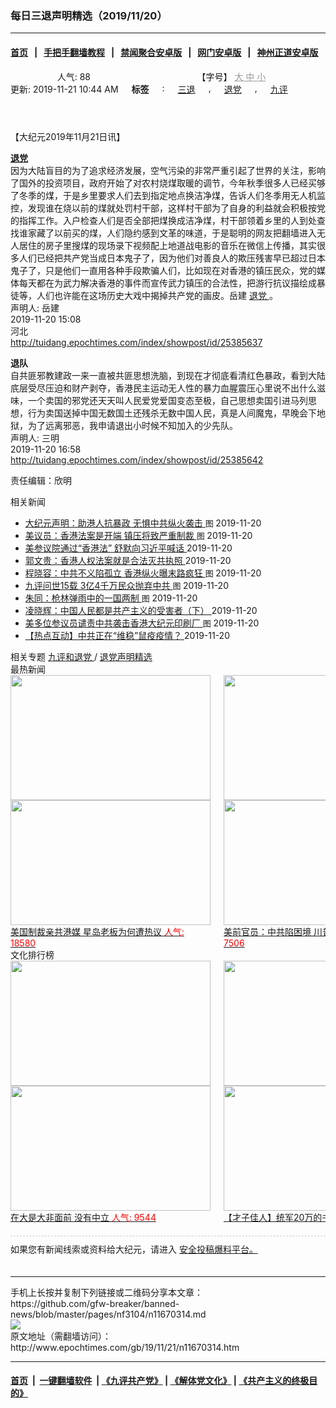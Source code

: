 ### 每日三退声明精选（2019/11/20）
------------------------

#### [首页](https://github.com/gfw-breaker/banned-news/blob/master/README.md) &nbsp;&nbsp;|&nbsp;&nbsp; [手把手翻墙教程](https://github.com/gfw-breaker/guides/wiki) &nbsp;&nbsp;|&nbsp;&nbsp; [禁闻聚合安卓版](https://github.com/gfw-breaker/bn-android) &nbsp;&nbsp;|&nbsp;&nbsp; [网门安卓版](https://github.com/oGate2/oGate) &nbsp;&nbsp;|&nbsp;&nbsp; [神州正道安卓版](https://github.com/SzzdOgate/update) 



<div class="column" id="artbody" itemprop="articleBody">
 <header role="heading">
  <div class="large-12 medium-12 small-12 columns articleBodyTopBar" id="topbar">
   <div class="large-9 medium-9 small-12 column" id="v2015_share">
    <a class="facebook-round icons" href="https://www.facebook.com/sharer/sharer.php?u=http://www.epochtimes.com/gb/19/11/21/n11670314.htm" target="_blank">
    </a>
    <a class="twitter-round icons" href="https://twitter.com/intent/tweet?text=%E6%AF%8F%E6%97%A5%E4%B8%89%E9%80%80%E8%81%B2%E6%98%8E%E7%B2%BE%E9%81%B8%EF%BC%882019%2F11%2F20%EF%BC%89&amp;via=dajiyuan&amp;url=http://www.epochtimes.com/gb/19/11/21/n11670314.htm" target="_blank">
    </a>
    <a class="email-round icons" displaytext="Email" href="mailto:?subject=%E6%AF%8F%E6%97%A5%E4%B8%89%E9%80%80%E8%81%B2%E6%98%8E%E7%B2%BE%E9%81%B8%EF%BC%882019%2F11%2F20%EF%BC%89&amp;body=%E6%AF%8F%E6%97%A5%E4%B8%89%E9%80%80%E8%81%B2%E6%98%8E%E7%B2%BE%E9%81%B8%EF%BC%882019%2F11%2F20%EF%BC%89%20http://www.epochtimes.com/gb/19/11/21/n11670314.htm" target="_top">
    </a>
    <span class="stButton">
     <span class="stLarge">
      <a class="djy-fonts icons" href="http://www.epochtimes.com/b5/19/11/21/n11670314.htm">
      </a>
     </span>
    </span>
    <span class="stButton">
     <span class="stLarge">
      <a class="story_function djy-print icons" href="#Print" onclick="window.print(); return false;" rel="nofollow" target="_blank">
      </a>
     </span>
    </span>
    <span class="stButton">
     <span class="pageview">
      人气: 88
     </span>
    </span>
   </div>
   <div class="large-3 medium-3 small-12 column">
    【字号】
    <a href="#" onclick="changeArticleFont('b');return false;" style="color: rgb(153, 153, 153);">
     大
    </a>
    <a href="#" onclick="changeArticleFont('m');return false;" style="color: rgb(153, 153, 153);">
     中
    </a>
    <a class="textLink" href="#" onclick="changeArticleFont('s');return false;" style="color: rgb(153, 153, 153);">
     小
    </a>
   </div>
   <div class="clear">
   </div>
  </div>
  <div class="mbottom10 large-12 medium-12 small-12 columns">
   <time datetime="2019-11-21T10:44:05+08:00">
    更新: 2019-11-21 10:44 AM
   </time>
   <span style="font-weight: bold;">
    标签
   </span>
   :
   <span style="display: none;">
    tags:
   </span>
   <a href="http://www.epochtimes.com/gb/tag/%E4%B8%89%E9%80%80.html" rel="tag">
    三退
   </a>
   ,
   <a href="http://www.epochtimes.com/gb/tag/%E9%80%80%E5%85%9A.html" rel="tag">
    退党
   </a>
   ,
   <a href="http://www.epochtimes.com/gb/tag/%E4%B9%9D%E8%AF%84.html" rel="tag">
    九评
   </a>
  </div>
 </header>
 <!-- article content begin -->
 <p>
  【大纪元2019年11月21日讯】
 </p>
 <p>
  <strong>
   <a href="http://www.epochtimes.com/gb/tag/%E9%80%80%E5%85%9A.html">
    退党
   </a>
  </strong>
  <br/>
  因为大陆盲目的为了追求经济发展，空气污染的非常严重引起了世界的关注，影响了国外的投资项目，政府开始了对农村烧煤取暖的调节，今年秋季很多人已经买够了冬季的煤，于是乡里要求人们去到指定地点换洁净煤，告诉人们冬季用无人机监控，发现谁在烧以前的煤就处罚村干部，这样村干部为了自身的利益就会积极按党的指挥工作。入户检查人们是否全部把煤换成洁净煤，村干部领着乡里的人到处查找谁家藏了以前买的煤，人们隐约感到文革的味道，于是聪明的网友把翻墙进入无人居住的房子里搜煤的现场录下视频配上地道战电影的音乐在微信上传播，其实很多人们已经把共产党当成日本鬼子了，因为他们对善良人的欺压残害早已超过日本鬼子了，只是他们一直用各种手段欺骗人们，比如现在对香港的镇压民众，党的媒体每天都在为武力解决香港的事件而宣传武力镇压的合法性，把游行抗议描绘成暴徒等，人们也许能在这场历史大戏中揭掉共产党的画皮。岳建
  <a href="http://www.epochtimes.com/gb/tag/%E9%80%80%E5%85%9A.html">
   退党
  </a>
  。
  <br/>
  声明人: 岳建
  <br/>
  2019-11-20 15:08
  <br/>
  河北
  <br/>
  <a href="http://tuidang.epochtimes.com/index/showpost/id/25385637">
   http://tuidang.epochtimes.com/index/showpost/id/25385637
  </a>
 </p>
 <p>
  <strong>
   退队
  </strong>
  <br/>
  自共匪邪教建政一来一直被共匪思想洗脑，到现在才彻底看清红色暴政，看到大陆㡳层受尽压迫和财产剥夺，香港民主运动无人性的暴力血腥震压心里说不出什么滋味，一个卖国的邪党还天天叫人民爱党爱国变态至极，自己思想卖国引进马列思想，行为卖国送掉中国无数国土还残杀无数中国人民，真是人间魔鬼，早晚会下地狱，为了远离邪恶，我申请退出小时候不知加入的少先队。
  <br/>
  声明人: 三明
  <br/>
  2019-11-20 16:58
  <br/>
  <a href="http://tuidang.epochtimes.com/index/showpost/id/25385642">
   http://tuidang.epochtimes.com/index/showpost/id/25385642
  </a>
 </p>
 <p>
  责任编辑：欣明
 </p>
 <!-- article content end -->
 <div id="below_article_ad">
  <div id="below_article_ad_inner">
  </div>
 </div>
 <aside role="complementary">
  <div class="large-12 medium-12 column" id="related">
   <div class="related-news">
    相关新闻
    <span class="triangle">
    </span>
   </div>
   <div class="related-list">
    <ul class="related-posts">
     <li>
      <span>
       <a href="http://www.epochtimes.com/gb/19/11/20/n11667627.htm">
       </a>
      </span>
      <span class="dot1 icons">
       <a href="http://www.epochtimes.com/gb/19/11/20/n11667627.htm">
       </a>
      </span>
      <span class="post-title">
       <a href="http://www.epochtimes.com/gb/19/11/20/n11667627.htm">
        大纪元声明：助港人抗暴政 无惧中共纵火袭击
       </a>
       <font class="tu" style="font-size:13px;">
        图
       </font>
       <span class="post-date">
        2019-11-20
       </span>
      </span>
     </li>
     <li>
      <span>
       <a href="http://www.epochtimes.com/gb/19/11/20/n11668848.htm">
       </a>
      </span>
      <span class="dot2 icons">
       <a href="http://www.epochtimes.com/gb/19/11/20/n11668848.htm">
       </a>
      </span>
      <span class="post-title">
       <a href="http://www.epochtimes.com/gb/19/11/20/n11668848.htm">
        美议员：香港法案是开端 镇压将致严重制裁
       </a>
       <font class="tu" style="font-size:13px;">
        图
       </font>
       <span class="post-date">
        2019-11-20
       </span>
      </span>
     </li>
     <li>
      <span>
       <a href="http://www.epochtimes.com/gb/19/11/20/n11668673.htm">
       </a>
      </span>
      <span class="dot3 icons">
       <a href="http://www.epochtimes.com/gb/19/11/20/n11668673.htm">
       </a>
      </span>
      <span class="post-title">
       <a href="http://www.epochtimes.com/gb/19/11/20/n11668673.htm">
        美参议院通过“香港法” 舒默向习近平喊话
       </a>
       <span class="title_video">
       </span>
       <span class="post-date">
        2019-11-20
       </span>
      </span>
     </li>
     <li>
      <span>
       <a href="http://www.epochtimes.com/gb/19/11/20/n11668559.htm">
       </a>
      </span>
      <span class="dot4 icons">
       <a href="http://www.epochtimes.com/gb/19/11/20/n11668559.htm">
       </a>
      </span>
      <span class="post-title">
       <a href="http://www.epochtimes.com/gb/19/11/20/n11668559.htm">
        郭文贵：香港人权法案就是合法灭共执照
       </a>
       <span class="title_video">
       </span>
       <span class="post-date">
        2019-11-20
       </span>
      </span>
     </li>
     <li>
      <span>
       <a href="http://www.epochtimes.com/gb/19/11/20/n11668273.htm">
       </a>
      </span>
      <span class="dot5 icons">
       <a href="http://www.epochtimes.com/gb/19/11/20/n11668273.htm">
       </a>
      </span>
      <span class="post-title">
       <a href="http://www.epochtimes.com/gb/19/11/20/n11668273.htm">
        程晓容：中共不义陷孤立 香港纵火曝末路疯狂
       </a>
       <font class="tu" style="font-size:13px;">
        图
       </font>
       <span class="post-date">
        2019-11-20
       </span>
      </span>
     </li>
     <li>
      <span>
       <a href="http://www.epochtimes.com/gb/19/11/17/n11661540.htm">
       </a>
      </span>
      <span class="dot6 icons">
       <a href="http://www.epochtimes.com/gb/19/11/17/n11661540.htm">
       </a>
      </span>
      <span class="post-title">
       <a href="http://www.epochtimes.com/gb/19/11/17/n11661540.htm">
        九评问世15载 3亿4千万民众抛弃中共
       </a>
       <font class="tu" style="font-size:13px;">
        图
       </font>
       <span class="post-date">
        2019-11-20
       </span>
      </span>
     </li>
     <li>
      <span>
       <a href="http://www.epochtimes.com/gb/19/11/20/n11667884.htm">
       </a>
      </span>
      <span class="dot0 icons">
       <a href="http://www.epochtimes.com/gb/19/11/20/n11667884.htm">
       </a>
      </span>
      <span class="post-title">
       <a href="http://www.epochtimes.com/gb/19/11/20/n11667884.htm">
        朱同：枪林弹雨中的一国两制
       </a>
       <font class="tu" style="font-size:13px;">
        图
       </font>
       <span class="post-date">
        2019-11-20
       </span>
      </span>
     </li>
     <li>
      <span>
       <a href="http://www.epochtimes.com/gb/19/11/20/n11667853.htm">
       </a>
      </span>
      <span class="dot1 icons">
       <a href="http://www.epochtimes.com/gb/19/11/20/n11667853.htm">
       </a>
      </span>
      <span class="post-title">
       <a href="http://www.epochtimes.com/gb/19/11/20/n11667853.htm">
        凌晓辉：中国人民都是共产主义的受害者（下）
       </a>
       <span class="post-date">
        2019-11-20
       </span>
      </span>
     </li>
     <li>
      <span>
       <a href="http://www.epochtimes.com/gb/19/11/20/n11667714.htm">
       </a>
      </span>
      <span class="dot2 icons">
       <a href="http://www.epochtimes.com/gb/19/11/20/n11667714.htm">
       </a>
      </span>
      <span class="post-title">
       <a href="http://www.epochtimes.com/gb/19/11/20/n11667714.htm">
        美多位参议员谴责中共袭击香港大纪元印刷厂
       </a>
       <font class="tu" style="font-size:13px;">
        图
       </font>
       <span class="post-date">
        2019-11-20
       </span>
      </span>
     </li>
     <li>
      <span>
       <a href="http://www.epochtimes.com/gb/19/11/19/n11667347.htm">
       </a>
      </span>
      <span class="dot3 icons">
       <a href="http://www.epochtimes.com/gb/19/11/19/n11667347.htm">
       </a>
      </span>
      <span class="post-title">
       <a href="http://www.epochtimes.com/gb/19/11/19/n11667347.htm">
        【热点互动】中共正在“维稳”鼠疫疫情？
       </a>
       <span class="title_video">
       </span>
       <span class="post-date">
        2019-11-20
       </span>
      </span>
     </li>
    </ul>
   </div>
  </div>
  <div class="mbottom10 mtop10 large-12 medium-12 small-12 left" id="relatedFocus">
   <span>
    相关专题
   </span>
   <a href="http://www.epochtimes.com/gb/nf3046.htm" rel="tag">
    九评和退党
   </a>
   /
   <a href="http://www.epochtimes.com/gb/nf3104.htm" rel="tag">
    退党声明精选
   </a>
  </div>
  <div class="article_bottom column" id="v2015_content_bottom">
   <div class="block-wrap">
    <div class="box_header boxTitle">
     最热新闻
    </div>
    <div class="border large-12 medium-12 small-12 columns">
     <div class="large-12 medium-12 small-12 columns">
      <div class="large-6 medium-6 small-6 left imagepost">
       <a href="http://www.epochtimes.com/gb/19/12/10/n11714459.htm" title="美国制裁亲共港媒 星岛老板为何遭热议">
        <img alt="" class="lazy attachment-djy_320_200 size-djy_320_200 wp-post-image" data-src="http://i.epochtimes.com/assets/uploads/2019/12/1912010333182188-320x200.jpg" height="200" src="/assets/themes/djy/images/white.png" width="320">
         <noscript>
          <img alt="" class="attachment-djy_320_200 size-djy_320_200 wp-post-image" height="200" src="http://i.epochtimes.com/assets/uploads/2019/12/1912010333182188-320x200.jpg" width="320"/>
         </noscript>
         <div>
          美国制裁亲共港媒 星岛老板为何遭热议
          <font color="red">
           人气: 18580
          </font>
         </div>
        </img>
       </a>
      </div>
      <div class="large-6 medium-6 small-6 left imagepost">
       <a href="http://www.epochtimes.com/gb/19/12/11/n11716613.htm" title="美前官员：中共陷困境 川普不需要贸易协议">
        <img alt="" class="lazy attachment-djy_320_200 size-djy_320_200 wp-post-image" data-src="http://i.epochtimes.com/assets/uploads/2019/12/GettyImages-1180494134-1-320x200.jpg" height="200" src="/assets/themes/djy/images/white.png" width="320">
         <noscript>
          <img alt="" class="attachment-djy_320_200 size-djy_320_200 wp-post-image" height="200" src="http://i.epochtimes.com/assets/uploads/2019/12/GettyImages-1180494134-1-320x200.jpg" width="320"/>
         </noscript>
         <div>
          美前官员：中共陷困境 川普不需要贸易协议
          <font color="red">
           人气: 7506
          </font>
         </div>
        </img>
       </a>
      </div>
     </div>
     <div class="large-12 medium-12 small-12 columns">
      <div class="large-6 medium-6 small-6 left imagepost">
       <a href="http://www.epochtimes.com/gb/19/12/11/n11716774.htm" title="初学格斗被安排与冠军对打 大学生被踢命危">
        <img alt="" class="lazy attachment-djy_320_200 size-djy_320_200 wp-post-image" data-src="http://i.epochtimes.com/assets/uploads/2019/12/Untitled-2-320x200.gif" height="200" src="/assets/themes/djy/images/white.png" width="320">
         <noscript>
          <img alt="" class="attachment-djy_320_200 size-djy_320_200 wp-post-image" height="200" src="http://i.epochtimes.com/assets/uploads/2019/12/Untitled-2-320x200.gif" width="320"/>
         </noscript>
         <div>
          初学格斗被安排与冠军对打 大学生被踢命危
          <font color="red">
           人气: 6471
          </font>
         </div>
        </img>
       </a>
      </div>
      <div class="large-6 medium-6 small-6 left imagepost">
       <a href="http://www.epochtimes.com/gb/19/12/11/n11716656.htm" title="疫情扩大 哈尔滨再有13名学生感染布病">
        <img alt="" class="lazy attachment-djy_320_200 size-djy_320_200 wp-post-image" data-src="http://i.epochtimes.com/assets/uploads/2008/06/806120829481093-320x200.jpg" height="200" src="/assets/themes/djy/images/white.png" width="320"/>
        <noscript>
         <img alt="" class="attachment-djy_320_200 size-djy_320_200 wp-post-image" height="200" src="http://i.epochtimes.com/assets/uploads/2008/06/806120829481093-320x200.jpg" width="320"/>
        </noscript>
        <div>
         疫情扩大 哈尔滨再有13名学生感染布病
         <font color="red">
          人气: 5594
         </font>
        </div>
       </a>
      </div>
     </div>
     <div class="large-12 medium-12 small-12 columns">
     </div>
    </div>
   </div>
   <div class="block-wrap">
    <div class="box_header boxTitle">
     文化排行榜
    </div>
    <div class="border large-12 medium-12 small-12 columns">
     <div class="large-12 medium-12 small-12 columns">
      <div class="large-6 medium-6 small-6 left imagepost">
       <a href="http://www.epochtimes.com/gb/19/11/26/n11682462.htm" title="在大是大非面前 没有中立">
        <span style="height: 200px">
         <img alt="" class="lazy attachment-djy_320_200 size-djy_320_200 wp-post-image" data-src="http://i.epochtimes.com/assets/uploads/2016/01/1601160748421695-320x200.jpg" height="200" src="/assets/themes/djy/images/white.png" width="320"/>
         <noscript>
          <img alt="" class="attachment-djy_320_200 size-djy_320_200 wp-post-image" height="200" src="http://i.epochtimes.com/assets/uploads/2016/01/1601160748421695-320x200.jpg" width="320"/>
         </noscript>
        </span>
        <div>
         在大是大非面前 没有中立
         <font color="red">
          人气: 9544
         </font>
        </div>
       </a>
      </div>
      <div class="large-6 medium-6 small-6 left imagepost">
       <a href="http://www.epochtimes.com/gb/19/12/1/n11693541.htm" title="【才子佳人】统军20万的书法家颜真卿">
        <span style="height: 200px">
         <img alt="" class="lazy attachment-djy_320_200 size-djy_320_200 wp-post-image" data-src="http://i.epochtimes.com/assets/uploads/2011/06/9d812b14f5e6443d96a110d902d1714c-320x200.jpg" height="200" src="/assets/themes/djy/images/white.png" width="320"/>
         <noscript>
          <img alt="" class="attachment-djy_320_200 size-djy_320_200 wp-post-image" height="200" src="http://i.epochtimes.com/assets/uploads/2011/06/9d812b14f5e6443d96a110d902d1714c-320x200.jpg" width="320"/>
         </noscript>
        </span>
        <div>
         【才子佳人】统军20万的书法家颜真卿
         <font color="red">
          人气: 3257
         </font>
        </div>
       </a>
      </div>
     </div>
     <div class="large-12 medium-12 small-12 columns">
      <div class="large-6 medium-6 small-6 left imagepost">
       <a href="http://www.epochtimes.com/gb/19/11/29/n11690587.htm" title="轮回中“我是谁”？前世为僧 今生为官">
        <span style="height: 200px">
         <img alt="" class="lazy attachment-djy_320_200 size-djy_320_200 wp-post-image" data-src="http://i.epochtimes.com/assets/uploads/2019/12/1901091505412483-320x200.jpg" height="200" src="/assets/themes/djy/images/white.png" width="320"/>
         <noscript>
          <img alt="" class="attachment-djy_320_200 size-djy_320_200 wp-post-image" height="200" src="http://i.epochtimes.com/assets/uploads/2019/12/1901091505412483-320x200.jpg" width="320"/>
         </noscript>
        </span>
        <div>
         轮回中“我是谁”？前世为僧 今生为官
         <font color="red">
          人气: 2646
         </font>
        </div>
       </a>
      </div>
      <div class="large-6 medium-6 small-6 left imagepost">
       <a href="http://www.epochtimes.com/gb/19/12/5/n11703454.htm" title="【三国英雄】之六：曹操如何绝地逢生">
        <span style="height: 200px">
         <img alt="" class="lazy attachment-djy_320_200 size-djy_320_200 wp-post-image" data-src="http://i.epochtimes.com/assets/uploads/2019/12/fcd477152def1d25eddbe2860078af63-320x200.jpg" height="200" src="/assets/themes/djy/images/white.png" width="320"/>
         <noscript>
          <img alt="" class="attachment-djy_320_200 size-djy_320_200 wp-post-image" height="200" src="http://i.epochtimes.com/assets/uploads/2019/12/fcd477152def1d25eddbe2860078af63-320x200.jpg" width="320"/>
         </noscript>
        </span>
        <div>
         【三国英雄】之六：曹操如何绝地逢生
         <font color="red">
          人气: 2155
         </font>
        </div>
       </a>
      </div>
     </div>
     <div class="large-12 medium-12 small-12 columns">
     </div>
    </div>
   </div>
   <div class="large-12 medium-12 small-12 column" style="margin: 20px 0; border-top: 1px dashed #ccc; padding-top: 10px;">
    <div id="baoliao_box">
     如果您有新闻线索或资料给大纪元，请进入
     <a class="tougaolink" href="https://tougao.epochtimes.com/tougao.php" target="_blank">
      安全投稿爆料平台。
     </a>
    </div>
   </div>
  </div>
 </aside>
</div>

<hr/>
手机上长按并复制下列链接或二维码分享本文章：<br/>
https://github.com/gfw-breaker/banned-news/blob/master/pages/nf3104/n11670314.md <br/>
<a href='https://github.com/gfw-breaker/banned-news/blob/master/pages/nf3104/n11670314.md'><img src='https://github.com/gfw-breaker/banned-news/blob/master/pages/nf3104/n11670314.md.png'/></a> <br/>
原文地址（需翻墙访问）：http://www.epochtimes.com/gb/19/11/21/n11670314.htm


------------------------
#### [首页](https://github.com/gfw-breaker/banned-news/blob/master/README.md) &nbsp;|&nbsp; [一键翻墙软件](https://github.com/gfw-breaker/nogfw/blob/master/README.md) &nbsp;| [《九评共产党》](https://github.com/gfw-breaker/9ping.md/blob/master/README.md#九评之一评共产党是什么) | [《解体党文化》](https://github.com/gfw-breaker/jtdwh.md/blob/master/README.md) | [《共产主义的终极目的》](https://github.com/gfw-breaker/gczydzjmd.md/blob/master/README.md)


<img src='http://gfw-breaker.win/banned-news/pages/nf3104/n11670314.md' width='0px' height='0px'/>